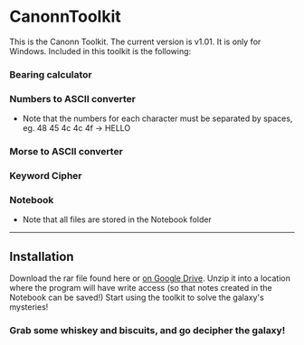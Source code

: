 # CanonnToolkit

This is the Canonn Toolkit. The current version is v1.01. It is only for Windows.
Included in this toolkit is the following:

### Bearing calculator

### Numbers to ASCII converter

- Note that the numbers for each character must be separated by spaces, eg. 48 45 4c 4c 4f -> HELLO

### Morse to ASCII converter

### Keyword Cipher

### Notebook

- Note that all files are stored in the Notebook folder

--------------------------------------------------------------------------------

## Installation 

Download the rar file found here or [on Google Drive](https://drive.google.com/open?id=0Bx6CgJ8SFXxbQW9meEZJajV1c1U).
Unzip it into a location where the program will have write access (so that notes created in the Notebook can be saved!)
Start using the toolkit to solve the galaxy's mysteries!
    
### Grab some whiskey and biscuits, and go decipher the galaxy!